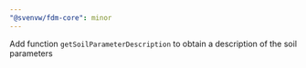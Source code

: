 ```yaml
---
"@svenvw/fdm-core": minor
---
```


Add function `getSoilParameterDescription` to obtain a description of the soil parameters
